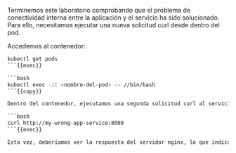 Terminemos este laboratorio comprobando que el problema de conectividad interna entre la aplicación y el servicio ha sido solucionado. Para ello, necesitamos ejecutar una nueva solicitud curl desde dentro del pod.

Accedemos al contenedor:

```bash
kubectl get pods
```{{exec}}

```bash
kubectl exec -it <nombre-del-pod> -- //bin/bash
```{{copy}}

Dentro del contenedor, ejecutamos una segunda solicitud curl al servicio a través del nombre DNS del servicio:

```bash
curl http://my-wrong-app-service:8080
```{{exec}}

Esta vez, deberíamos ver la respuesta del servidor nginx, lo que indica que el problema de conectividad se ha resuelto.